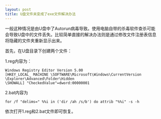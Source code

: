```yaml
---
layout: post
title: U盘文件夹变成了exe文件解决办法
---
```


一般这种情况是由U盘中了Autorun病毒导致。使用电脑自带的杀毒软件查杀可能会导致U盘中的文件丢失。比较简单直接的解决办法则是通过修改文件注册表信息将隐藏的文件夹重新显示出来。

首先，在U盘目录下创建两个文件：

1.reg内容为：

```
Windows Registry Editor Version 5.00 
[HKEY_LOCAL_ MACHINE \SOFTWARE\Microsoft\Windows\CurrentVersion
\Explorer\Advanced\Folder\Hidden
\SHOWALL] "CheckedValue"=dword:00000001
```
2.bat内容为

```
for /f "delims=" %%i in ('dir /ah /s/b') do attrib "%%i" -s -h
```

依次打开1.reg和2.bat文件即可恢复。
